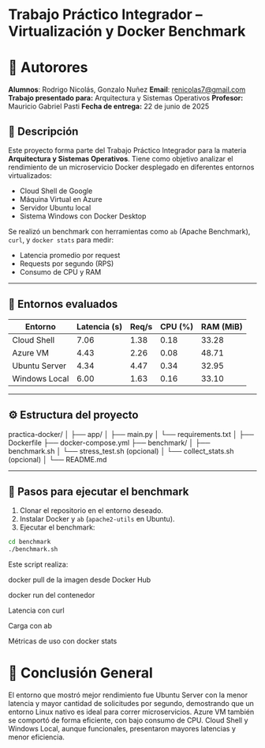 # Trabajo Práctico Integrador – Virtualización y Docker Benchmark

# 🧾 Autorores
**Alumnos**: Rodrigo Nicolás, Gonzalo Nuñez
**Email**: renicolas7@gmail.com
**Trabajo presentado para:**
Arquitectura y Sistemas Operativos
**Profesor:** Mauricio Gabriel Pasti
**Fecha de entrega:** 22 de junio de 2025

## 📌 Descripción

Este proyecto forma parte del Trabajo Práctico Integrador para la materia **Arquitectura y Sistemas Operativos**. Tiene como objetivo analizar el rendimiento de un microservicio Docker desplegado en diferentes entornos virtualizados:

- Cloud Shell de Google
- Máquina Virtual en Azure
- Servidor Ubuntu local
- Sistema Windows con Docker Desktop

Se realizó un benchmark con herramientas como `ab` (Apache Benchmark), `curl`, y `docker stats` para medir:

- Latencia promedio por request
- Requests por segundo (RPS)
- Consumo de CPU y RAM

---

## 🧪 Entornos evaluados

| Entorno        | Latencia (s) | Req/s | CPU (%) | RAM (MiB) |
|----------------|--------------|--------|----------|------------|
| Cloud Shell    | 7.06         | 1.38   | 0.18     | 33.28      |
| Azure VM       | 4.43         | 2.26   | 0.08     | 48.71      |
| Ubuntu Server  | 4.34         | 4.47   | 0.34     | 32.95      |
| Windows Local  | 6.00         | 1.63   | 0.16     | 33.10      |

---

## ⚙️ Estructura del proyecto

practica-docker/
│
├── app/
│ ├── main.py
│ └── requirements.txt
│
├── Dockerfile
├── docker-compose.yml
├── benchmark/
│ ├── benchmark.sh
│ └── stress_test.sh (opcional)
│ └── collect_stats.sh (opcional)
│
└── README.md

---

## 🚀 Pasos para ejecutar el benchmark

1. Clonar el repositorio en el entorno deseado.
2. Instalar Docker y `ab` (`apache2-utils` en Ubuntu).
3. Ejecutar el benchmark:

```bash
cd benchmark
./benchmark.sh
```

Este script realiza:

docker pull de la imagen desde Docker Hub

docker run del contenedor

Latencia con curl

Carga con ab

Métricas de uso con docker stats

# 🧠 Conclusión General
El entorno que mostró mejor rendimiento fue Ubuntu Server con la menor latencia y mayor cantidad de solicitudes por segundo, demostrando que un entorno Linux nativo es ideal para correr microservicios. Azure VM también se comportó de forma eficiente, con bajo consumo de CPU. Cloud Shell y Windows Local, aunque funcionales, presentaron mayores latencias y menor eficiencia.